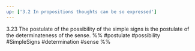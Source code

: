 ```yaml
---
up: ['3.2 In propositions thoughts can be so expressed']
---
```

3.23 The postulate of the possibility of the simple signs is the postulate of the determinateness of the sense.
%%
#postulate #possibility #SimpleSigns #determination #sense %%